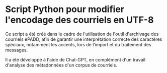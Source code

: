 # Script Python pour modifier l'encodage des courriels en UTF-8

Ce script a été créé dans le cadre de l'utilisation de l'outil d'archivage des courriels ePADD, afin de garantir une interprétation correcte des caractères spéciaux, notamment les accents, lors de l’import et du traitement des messages.

Il a été développé à l'aide de Chat-GPT, en complément d'un travail d'analyse des métadonnées d'un corpus de courriels.
